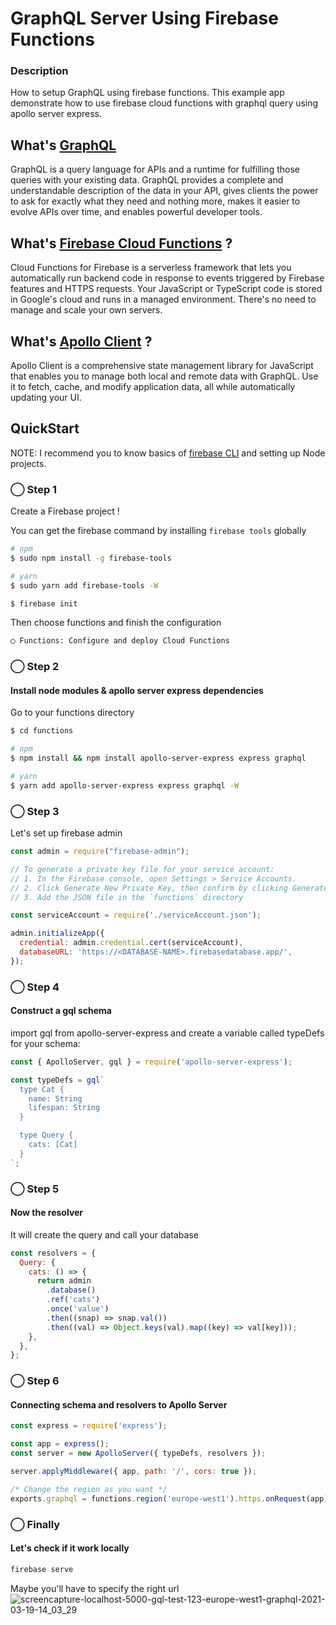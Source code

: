 # GraphQL Server Using Firebase Functions

### Description
How to setup GraphQL using firebase functions.
This example app demonstrate how to use firebase cloud functions with graphql query using apollo server express.

## What's [GraphQL](https://graphql.org/)

GraphQL is a query language for APIs and a runtime for fulfilling those queries with your existing data. GraphQL provides a complete and understandable description of the data in your API, gives clients the power to ask for exactly what they need and nothing more, makes it easier to evolve APIs over time, and enables powerful developer tools.

## What's [Firebase Cloud Functions](https://firebase.google.com/docs/functions) ?

Cloud Functions for Firebase is a serverless framework that lets you automatically run backend code in response to events triggered by Firebase features and HTTPS requests. Your JavaScript or TypeScript code is stored in Google's cloud and runs in a managed environment. There's no need to manage and scale your own servers.

## What's [Apollo Client](https://www.apollographql.com/docs/react/) ?

Apollo Client is a comprehensive state management library for JavaScript that enables you to manage both local and remote data with GraphQL. Use it to fetch, cache, and modify application data, all while automatically updating your UI.

## QuickStart

NOTE: I recommend you to know basics of [firebase CLI](https://firebase.google.com/docs/cli) and setting up Node projects.

### ◯ Step 1

Create a Firebase project !

You can get the firebase command by installing `firebase tools` globally

```bash
# npm
$ sudo npm install -g firebase-tools

# yarn
$ sudo yarn add firebase-tools -W
```

```bash
$ firebase init
```

Then choose functions and finish the configuration

```bash
◯ Functions: Configure and deploy Cloud Functions
```

### ◯ Step 2

#### Install node modules & apollo server express dependencies

Go to your functions directory

```bash
$ cd functions

# npm
$ npm install && npm install apollo-server-express express graphql

# yarn
$ yarn add apollo-server-express express graphql -W
```

### ◯ Step 3

Let's set up firebase admin

```js
const admin = require("firebase-admin");

// To generate a private key file for your service account:
// 1. In the Firebase console, open Settings > Service Accounts.
// 2. Click Generate New Private Key, then confirm by clicking Generate Key.
// 3. Add the JSON file in the `functions` directory

const serviceAccount = require('./serviceAccount.json');

admin.initializeApp({
  credential: admin.credential.cert(serviceAccount),
  databaseURL: 'https://<DATABASE-NAME>.firebasedatabase.app/',
});
```

### ◯ Step 4

#### Construct a gql schema

import gql from apollo-server-express and create a variable called typeDefs for your schema:

```js
const { ApolloServer, gql } = require('apollo-server-express');

const typeDefs = gql`
  type Cat {
    name: String
    lifespan: String
  }

  type Query {
    cats: [Cat]
  }
`;
```

### ◯ Step 5

#### Now the resolver

It will create the query and call your database

```js
const resolvers = {
  Query: {
    cats: () => {
      return admin
        .database()
        .ref('cats')
        .once('value')
        .then((snap) => snap.val())
        .then((val) => Object.keys(val).map((key) => val[key]));
    },
  },
};
```

### ◯ Step 6

#### Connecting schema and resolvers to Apollo Server

```js
const express = require('express');

const app = express();
const server = new ApolloServer({ typeDefs, resolvers });

server.applyMiddleware({ app, path: '/', cors: true });

/* Change the region as you want */
exports.graphql = functions.region('europe-west1').https.onRequest(app);
```

### ◯ Finally

#### Let's check if it work locally

```bash
firebase serve
```

Maybe you'll have to specify the right url
![screencapture-localhost-5000-gql-test-123-europe-west1-graphql-2021-03-19-14_03_29](https://user-images.githubusercontent.com/58605856/111784674-f70cb880-88bb-11eb-8c2e-d1565a98f0cb.png)
